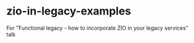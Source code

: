 # zio-in-legacy-examples
For "Functional legacy - how to incorporate ZIO in your legacy services" talk
